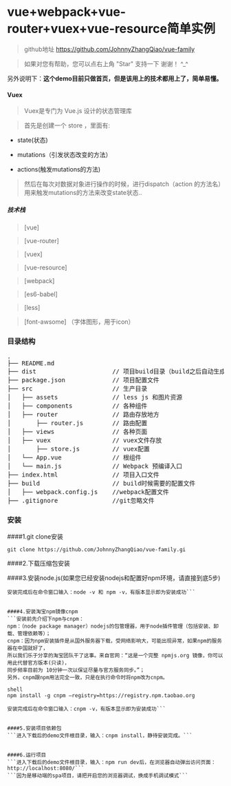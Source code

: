 # vue+webpack+vue-router+vuex+vue-resource简单实例
  
> github地址 https://github.com/JohnnyZhangQiao/vue-family

> 如果对您有帮助，您可以点右上角 "Star" 支持一下 谢谢！ ^_^  
  
  
  另外说明下：**这个demo目前只做首页，但是该用上的技术都用上了，简单易懂。**



#### Vuex  

> Vuex是专门为 Vue.js 设计的状态管理库   

> 首先是创建一个 store ，里面有:  

- state(状态)

- mutations（引发状态改变的方法）

- actions(触发mutations的方法)

>然后在每次对数据对象进行操作的时候，进行dispatch（action 的方法名）用来触发mutations的方法来改变state状态..   


##### 技术栈

> [vue]

> [vue-router]

> [vuex]  

> [vue-resource]

> [webpack]

> [es6-babel]

> [less]

> [font-awsome] （字体图形，用于icon）


### 目录结构
<pre>
.
├── README.md           
├── dist                     // 项目build目录（build之后自动生成）
├── package.json             // 项目配置文件
├── src                      // 生产目录
│   ├── assets               // less js 和图片资源
│   ├── components           // 各种组件
│   ├── router               // 路由存放地方
│       ├── router.js        // 路由配置
│   ├── views                // 各种页面
│   ├── vuex                 // vuex文件存放
│       ├── store.js         // vuex配置
│   └── App.vue              // 根组件
│   └── main.js              // Webpack 预编译入口         
├── index.html               // 项目入口文件
├── build                    // build时候需要的配置文件
│   ├── webpack.config.js    //webpack配置文件
├── .gitignore               //git忽略文件
</pre>


### 安装

####1.git clone安装
```shell
git clone https://github.com/JohnnyZhangQiao/vue-family.gi
```

####2.下载压缩包安装


####3.安装node.js(如果您已经安装nodejs和配置好npm环境，请直接到底5步)
```下载对应你系统的Node.js版本:https://nodejs.org/en/download/
安装完成后在命令窗口输入：node -v 和 npm -v，有版本显示即为安装成功```


####4.安装淘宝npm镜像cnpm
```安装前先介绍下npm与cnpm：
npm：（node package manager）nodejs的包管理器，用于node插件管理（包括安装、卸载、管理依赖等）；
cnpm：因为npm安装插件是从国外服务器下载，受网络影响大，可能出现异常，如果npm的服务器在中国就好了，
所以我们乐于分享的淘宝团队干了这事。来自官网：“这是一个完整 npmjs.org 镜像，你可以用此代替官方版本(只读)，
同步频率目前为 10分钟一次以保证尽量与官方服务同步。”；
另外，cnpm跟npm用法完全一致，只是在执行命令时将npm改为cnpm。

shell
npm install -g cnpm –registry=https://registry.npm.taobao.org

安装完成后在命令窗口输入：cnpm -v，有版本显示即为安装成功```


####5.安装项目依赖包
```进入下载后的demo文件根目录，输入：cnpm install，静待安装完成。```


####6.运行项目
```进入下载后的demo文件根目录，输入：npm run dev后，在浏览器自动弹出访问页面：http://localhost:8080/```
```因为是移动端的spa项目，请把开启您的浏览器调试，换成手机调试模式```
